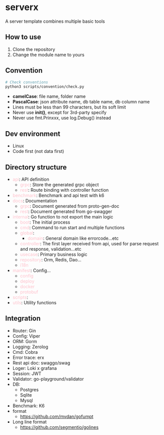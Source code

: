 # serverx
A server template combines multiple basic tools

## How to use
1. Clone the repository
2. Change the module name to yours

## Convention
```sh
# Check conventions
python3 scripts/convention/check.py
```
- **camelCase**: file name, folder name
- **PascalCase**: json attribute name, db table name, db column name
- Lines must be less than 99 characters, but its soft limit
- Never use **init()**, except for 3rd-party specify
- Never use fmt.Prinxxx, use log.Debug() instead

## Dev environment
- Linux
- Code first (not data first)

## Directory structure
- <span style="color: pink;">api</span>: API definition
  - <span style="color: pink;">grpc</span>: Store the generated grpc object
  - <span style="color: pink;">rest</span>: Route binding with controller function
- <span style="color: pink;">benchmark</span>: Benchmark and api test with k6
- <span style="color: pink;">docs</span>: Documentation
  - <span style="color: pink;">grpc</span>: Document generated from proto-gen-doc
  - <span style="color: pink;">rest</span>: Document generated from go-swagger
- <span style="color: pink;">internal</span>: Go function to not export the main logic
  - <span style="color: pink;">boot</span>: The initial process
  - <span style="color: pink;">cmd</span>: Command to run start and multiple functions
  - <span style="color: pink;">global</span>:
    - <span style="color: pink;">domain</span>: General domain like errorcode...etc
  - <span style="color: pink;">controller</span>: The first layer received from api, used for parse request and response, validation...etc
  - <span style="color: pink;">usecase</span>: Primary business logic
  - <span style="color: pink;">repository</span>: Orm, Redis, Dao...
  - <span style="color: pink;">i18n</span>
- <span style="color: pink;">manifest</span>: Config...
  - <span style="color: pink;">config</span>
  - <span style="color: pink;">deploy</span>
  - <span style="color: pink;">docker</span>
  - <span style="color: pink;">protobuf</span>
- <span style="color: pink;">scripts</span>:
- <span style="color: pink;">utils</span>: Utility functions

## Integration
- Router: Gin
- Config: Viper
- ORM: Gorm
- Logging: Zerolog
- Cmd: Cobra
- Error trace: erx
- Rest api doc: swaggo/swag
- Loger: Loki x grafana
- Session: JWT
- Validator: go-playground/validator
- DB:
    - Postgres
    - Sqlite
    - Mysql
- Benchmark: K6
- format
  - https://github.com/mvdan/gofumpt
- Long line format
  - https://github.com/segmentio/golines
